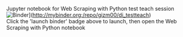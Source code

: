 Jupyter notebook for Web Scraping with Python test teach session  
![Binder](http://mybinder.org/badge.svg)](http://mybinder.org:/repo/gizm00/di_testteach)  
Click the 'launch binder' badge above to launch, then open the Web Scraping with Python notebook  
